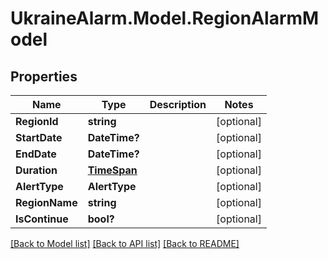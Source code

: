 # UkraineAlarm.Model.RegionAlarmModel
## Properties

Name | Type | Description | Notes
------------ | ------------- | ------------- | -------------
**RegionId** | **string** |  | [optional] 
**StartDate** | **DateTime?** |  | [optional] 
**EndDate** | **DateTime?** |  | [optional] 
**Duration** | [**TimeSpan**](TimeSpan.md) |  | [optional] 
**AlertType** | **AlertType** |  | [optional] 
**RegionName** | **string** |  | [optional] 
**IsContinue** | **bool?** |  | [optional] 

[[Back to Model list]](../README.md#documentation-for-models) [[Back to API list]](../README.md#documentation-for-api-endpoints) [[Back to README]](../README.md)

